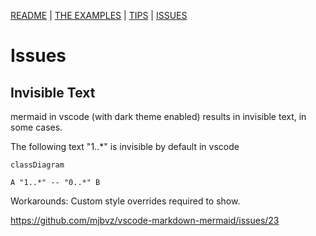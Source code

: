 [README](../../README.md)
| 
[THE EXAMPLES](../the-examples.md)
| 
[TIPS](../general/tips.md)
| 
[ISSUES](../general/issues.md)

# Issues

## Invisible Text

mermaid in vscode (with dark theme enabled) results in invisible text, in some cases.  

The following text "1..*" is invisible by default in vscode

```mermaid
classDiagram

A "1..*" -- "0..*" B

```

Workarounds: Custom style overrides required to show.  

https://github.com/mjbvz/vscode-markdown-mermaid/issues/23

